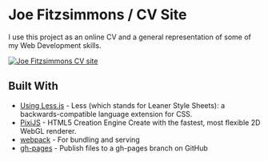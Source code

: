 # Joe Fitzsimmons / CV Site

I use this project as an online CV and a general representation of some of my Web Development skills.

[![Joe Fitzsimmons CV site](https://github.com/jfitzsimmons/joe/blob/main/preview.png)](https://jfitzsimmons.github.io/joe/ 'Joe Fitzsimmons CV site')

## Built With

- [Using Less.js](http://lesscss.org/usage/) - Less (which stands for Leaner Style Sheets): a backwards-compatible language extension for CSS.
- [PixiJS](https://pixijs.com/) - HTML5 Creation Engine Create with the fastest, most flexible 2D WebGL renderer.
- [webpack](https://webpack.js.org/) - For bundling and serving
- [gh-pages](https://www.npmjs.com/package/gh-pages) - Publish files to a gh-pages branch on GitHub
